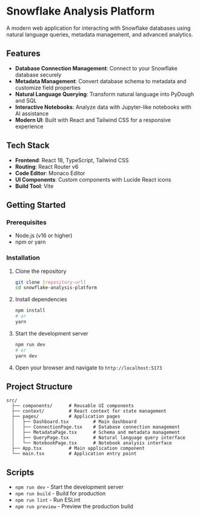 # Snowflake Analysis Platform

A modern web application for interacting with Snowflake databases using natural language queries, metadata management, and advanced analytics.

## Features

- **Database Connection Management**: Connect to your Snowflake database securely
- **Metadata Management**: Convert database schema to metadata and customize field properties
- **Natural Language Querying**: Transform natural language into PyDough and SQL
- **Interactive Notebooks**: Analyze data with Jupyter-like notebooks with AI assistance
- **Modern UI**: Built with React and Tailwind CSS for a responsive experience

## Tech Stack

- **Frontend**: React 18, TypeScript, Tailwind CSS
- **Routing**: React Router v6
- **Code Editor**: Monaco Editor
- **UI Components**: Custom components with Lucide React icons
- **Build Tool**: Vite

## Getting Started

### Prerequisites

- Node.js (v16 or higher)
- npm or yarn

### Installation

1. Clone the repository
   ```bash
   git clone [repository-url]
   cd snowflake-analysis-platform
   ```

2. Install dependencies
   ```bash
   npm install
   # or
   yarn
   ```

3. Start the development server
   ```bash
   npm run dev
   # or
   yarn dev
   ```

4. Open your browser and navigate to `http://localhost:5173`

## Project Structure

```
src/
  ├── components/      # Reusable UI components
  ├── context/         # React context for state management
  ├── pages/           # Application pages
  │   ├── Dashboard.tsx         # Main dashboard
  │   ├── ConnectionPage.tsx    # Database connection management
  │   ├── MetadataPage.tsx      # Schema and metadata management
  │   ├── QueryPage.tsx         # Natural language query interface
  │   └── NotebookPage.tsx      # Notebook analysis interface
  ├── App.tsx          # Main application component
  └── main.tsx         # Application entry point
```

## Scripts

- `npm run dev` - Start the development server
- `npm run build` - Build for production
- `npm run lint` - Run ESLint
- `npm run preview` - Preview the production build
